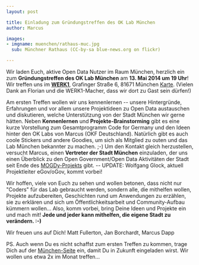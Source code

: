 ```yaml
---
layout: post

title: Einladung zum Gründungstreffen des OK Lab München
author: Marcus

images:
- imgname: muenchen/rathaus-muc.jpg
  sub: Münchner Rathaus (CC-by-sa blue-news.org on flickr)

---
```


Wir laden Euch, aktive Open Data Nutzer im Raum München, herzlich ein zum **Gründungstreffen des OK Lab München** am **13. Mai 2014 um 19 Uhr**! Wir treffen uns im **[WERK1][]**, Grafinger Straße 6, 81671 München [Karte][]. (Vielen Dank an Florian und die WERK1-Macher, dass wir dort zu Gast sein dürfen!)

Am ersten Treffen wollen wir uns kennenlernen -- unsere Hintergründe, Erfahrungen und vor allem unsere Projektideen zu Open Data austauschen und diskutieren, welche Unterstützung von der Stadt München wir gerne hätten. Neben **Kennenlernen** und **Projekte-Brainstorming** gibt es eine kurze Vorstellung zum Gesamtprogramm Code for Germany und den Ideen hinter den OK Labs von Marcus (OKF Deutschland). Natürlich gibt es auch coole Stickers und andere Goodies, um sich als Mitglied zu outen und das Lab München bekannter zu machen. ;-) Um den Kontakt gleich herzustellen, versucht Marcus, einen **Vertreter der Stadt München** einzuladen, der uns einen Überblick zu den Open Government/Open Data Aktivitäten der Stadt seit Ende des [MOGDy-Projekts][] gibt. -- UPDATE: Wolfgang Glock, aktuell Projektleiter eGov/oGov, kommt vorbei!

Wir hoffen, viele von Euch zu sehen und wollen betonen, dass nicht nur "Coders" für das Lab gebraucht werden, sondern alle, die mithelfen wollen, Projekte aufzubereiten, Geschichten rund um Anwendungen zu erzählen, sie zu erklären und sich um Öffentlichkeitsarbeit und Community-Aufbau kümmern wollen... Also, komm vorbei, bring Deine Ideen und Projekte ein und mach mit! **Jede und jeder kann mithelfen, die eigene Stadt zu verändern. :-)**

Wir freuen uns auf Dich!
Matt Fullerton, Jan Borchardt, Marcus Dapp

PS. Auch wenn Du es nicht schaffst zum ersten Treffen zu kommen, trage Dich auf der [München-Seite][] ein, damit Du in Zukunft eingeladen wirst. Wir wollen uns etwa 2x im Monat treffen...

[WERK1]: http://www.werk1muenchen.de/
[Karte]: http://osm.org/go/0JA1AfBLk-?node=2344668019
[MOGDy-Projekts]: http://www.muenchen.de/mogdy
[München-Seite]: http://codefor.de/muenchen

